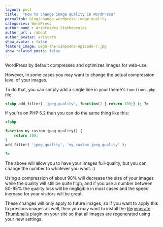 ```yaml
---
layout: post
title:  "How to change image quality in WordPress"
permalink: blog/change-wordpress-image-quality
categories: WordPress
author_name : Aristeides Stathopoulos
author_url : /about
author_avatar: aristath
show_avatar : false
feature_image: Lego-The-Simpsons-episode-7.jpg
show_related_posts: false
---
```


WordPress by default compresses and optimizes images for web-use.

However, in some cases you may want to change the actual compression level of your images.

To do that, you can simply add a single line in your theme's `functions.php` file:

```php
<?php add_filter( 'jpeg_quality', function() { return 100;} ); ?>
```

If you're on PHP 5.2 then you can do the same thing like this:

```php
<?php

function my_custom_jpeg_quality() {
    return 100;
}
add_filter( 'jpeg_quality', 'my_custom_jpeg_quality' );

?>
```

The above will allow you to have your images full-quality, but you can change the number to whatever you want. :)

Using a compression of about 90% will decrease the size of your images while the quality will still be quite high, and if you use a number between 80-85% the quality loss will be negligible in most cases and the speed increase for your visitors will be great.

These changes will only apply to future images, so if you want to apply this to previous images as well, then you may want to install the [Regenerate Thumbnails](https://wordpress.org/plugins/regenerate-thumbnails/) plugin on your site so that all images are regenerated using your new settings.

